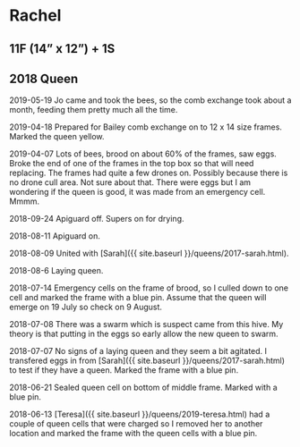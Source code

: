 # Rachel

## 11F (14” x 12”) + 1S

## 2018 Queen

2019-05-19 Jo came and took the bees, so the comb exchange took about a month, feeding them pretty much all the time.

2019-04-18 Prepared for Bailey comb exchange on to 12 x 14 size frames.  Marked the queen yellow.

2019-04-07 Lots of bees, brood on about 60% of the frames, saw eggs.  Broke the end of one of the frames in the top box so that will need replacing.  The frames had quite a few drones on.  Possibly because there is no drone cull area.  Not sure about that.  There were eggs but I am wondering if the queen is good, it was made from an emergency cell.  Mmmm.

2018-09-24 Apiguard off.  Supers on for drying.

2018-08-11 Apiguard on.

2018-08-09 United with [Sarah]({{ site.baseurl }}/queens/2017-sarah.html).

2018-08-6 Laying queen.

2018-07-14 Emergency cells on the frame of brood, so I culled down to one cell and marked the frame with a blue pin.  Assume that the queen will emerge on 19 July so check on 9 August.

2018-07-08 There was a swarm which is suspect came from this hive.  My theory is that putting in the eggs so early allow the new queen to swarm.

2018-07-07 No signs of a laying queen and they seem a bit agitated.  I transfered eggs in from [Sarah]({{ site.baseurl }}/queens/2017-sarah.html) to test if they have a queen.  Marked the frame with a blue pin.

2018-06-21 Sealed queen cell on bottom of middle frame.  Marked with a blue pin.

2018-06-13 [Teresa]({{ site.baseurl }}/queens/2019-teresa.html) had a couple of queen cells that were charged so I removed her to another location and marked the frame with the queen cells with a blue pin.

